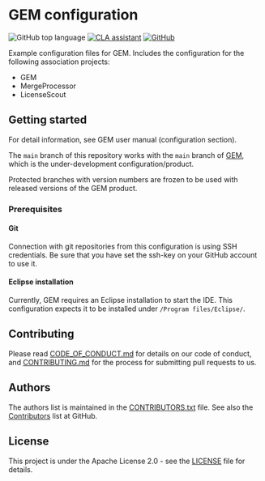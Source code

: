 # GEM configuration
![GitHub top language](https://img.shields.io/github/languages/top/aposin/gem-config.svg)
[![CLA assistant](https://cla-assistant.io/readme/badge/aposin/gem-config)](https://cla-assistant.io/aposin/gem-config)
[![GitHub](https://img.shields.io/github/license/aposin/gem-config.svg)](https://github.com/aposin/gem-config/blob/main/LICENSE)

Example configuration files for GEM.
Includes the configuration for the following association projects:

* GEM
* MergeProcessor
* LicenseScout

## Getting started

For detail information, see GEM user manual (configuration section).

The `main` branch of this repository works with the `main` branch of [GEM](https://github.com/aposin/gem), which is the under-development configuration/product.

Protected branches with version numbers are frozen to be used with released versions of the GEM product.

### Prerequisites

#### Git

Connection with git repositories from this configuration is using SSH credentials.
Be sure that you have set the ssh-key on your GitHub account to use it.

#### Eclipse installation

Currently, GEM requires an Eclipse installation to start the IDE.
This configuration expects it to be installed under `/Program files/Eclipse/`.

## Contributing

Please read [CODE_OF_CONDUCT.md](CODE_OF_CONDUCT.md) for details on our code of conduct, and [CONTRIBUTING.md](CONTRIBUTING.md) for the process for submitting pull requests to us.

## Authors

The authors list is maintained in the [CONTRIBUTORS.txt](CONTRIBUTORS.txt) file.
See also the [Contributors](https://github.com/aposin/gem-config/graphs/contributors) list at GitHub.

## License

This project is under the Apache License 2.0 - see the [LICENSE](LICENSE) file for details.  